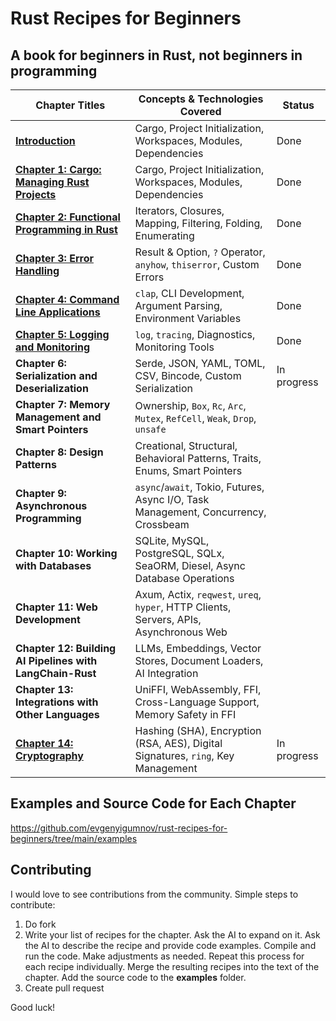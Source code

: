 # Rust Recipes for Beginners
## A book for beginners in Rust, not beginners in programming
| Chapter Titles                                                      | Concepts & Technologies Covered                                       | Status      |
|---------------------------------------------------------------------|-----------------------------------------------------------------------|-------------|
| **[Introduction](./src/chapter_0.md)**                              | Cargo, Project Initialization, Workspaces, Modules, Dependencies      | Done        |
| **[Chapter 1: Cargo: Managing Rust Projects](./src/chapter_1.md)**  | Cargo, Project Initialization, Workspaces, Modules, Dependencies      | Done        |
| **[Chapter 2: Functional Programming in Rust](./src/chapter_2.md)** | Iterators, Closures, Mapping, Filtering, Folding, Enumerating         | Done        |
| **[Chapter 3: Error Handling](./src/chapter_3.md)**                 | Result & Option, `?` Operator, `anyhow`, `thiserror`, Custom Errors   | Done        |
| **[Chapter 4: Command Line Applications](./src/chapter_4.md)**      | `clap`, CLI Development, Argument Parsing, Environment Variables             | Done        |
| **[Chapter 5: Logging and Monitoring](./src/chapter_5.md)**         | `log`, `tracing`, Diagnostics, Monitoring Tools                              | Done        |
| **Chapter 6: Serialization and Deserialization**                   | Serde, JSON, YAML, TOML, CSV, Bincode, Custom Serialization                  | In progress |
| **Chapter 7: Memory Management and Smart Pointers**                | Ownership, `Box`, `Rc`, `Arc`, `Mutex`, `RefCell`, `Weak`, `Drop`, `unsafe`  |             |
| **Chapter 8: Design Patterns**                                     | Creational, Structural, Behavioral Patterns, Traits, Enums, Smart Pointers             |             |
| **Chapter 9: Asynchronous Programming**                            | `async`/`await`, Tokio, Futures, Async I/O, Task Management, Concurrency, Crossbeam    |             |
| **Chapter 10: Working with Databases**                             | SQLite, MySQL, PostgreSQL, SQLx, SeaORM, Diesel, Async Database Operations            |             |
| **Chapter 11: Web Development**                                    | Axum, Actix, `reqwest`, `ureq`, `hyper`, HTTP Clients, Servers, APIs, Asynchronous Web|             |
| **Chapter 12: Building AI Pipelines with LangChain-Rust**          | LLMs, Embeddings, Vector Stores, Document Loaders, AI Integration                     |             |
| **Chapter 13: Integrations with Other Languages**                  | UniFFI, WebAssembly, FFI, Cross-Language Support, Memory Safety in FFI                |             |
| **[Chapter 14: Cryptography](./src/chapter_14.md)**                 | Hashing (SHA), Encryption (RSA, AES), Digital Signatures, `ring`, Key Management      | In progress |

## Examples and Source Code for Each Chapter

https://github.com/evgenyigumnov/rust-recipes-for-beginners/tree/main/examples

## Contributing
I would love to see contributions from the community. Simple steps to contribute:
1. Do fork
2. Write your list of recipes for the chapter. Ask the AI to expand on it. Ask the AI to describe the recipe and provide code examples. Compile and run the code. Make adjustments as needed. Repeat this process for each recipe individually. Merge the resulting recipes into the text of the chapter. Add the source code to the **examples** folder.
2. Create pull request

Good luck!